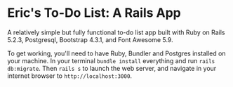 # Eric's To-Do List: A Rails App

A relatively simple but fully functional to-do list app built with Ruby on Rails 5.2.3, Postgresql, Bootstrap 4.3.1, and Font Awesome 5.9.

To get working, you'll need to have Ruby, Bundler and Postgres installed on your machine. In your terminal `bundle install` everything and run `rails db:migrate`. Then `rails s` to launch the web server, and navigate in your internet browser to `http://localhost:3000`.
